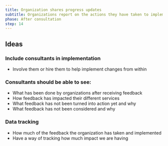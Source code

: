 ```yaml
---
title: Organization shares progress updates
subtitle: Organizations report on the actions they have taken to implement the feedback.
phase: After consultation
step: 14
---
```

## Ideas

### Include consultants in implementation

* Involve them or hire them to help implement changes from within

### Consultants should be able to see:

* What has been done by organizations after receiving feedback
* How feedback has impacted their different services
* What feedback has not been turned into action yet and why
* What feedback has not been considered and why

### Data tracking

* How much of the feedback the organization has taken and implemented
* Have a way of tracking how much impact we are having